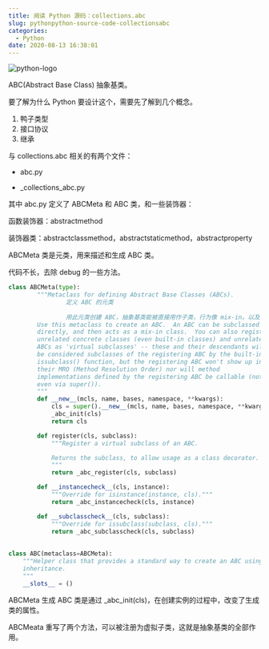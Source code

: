 ```yaml
---
title: 阅读 Python 源码：collections.abc
slug: pythonpython-source-code-collectionsabc
categories:
  - Python
date: 2020-08-13 16:38:01
---
```

![python-logo](https://blog-1252790741.cos.ap-shanghai.myqcloud.com/uPic/python-logo.png)

ABC(Abstract Base Class) 抽象基类。

要了解为什么 Python 要设计这个，需要先了解到几个概念。

1. 鸭子类型
2. 接口协议
3. 继承

与 collections.abc 相关的有两个文件：

- abc.py

- _collections_abc.py

其中 abc.py 定义了 ABCMeta 和 ABC 类，和一些装饰器：

函数装饰器：abstractmethod

装饰器类：abstractclassmethod，abstractstaticmethod，abstractproperty

ABCMeta 类是元类，用来描述和生成 ABC 类。 

代码不长，去除 debug 的一些方法。

```Python
class ABCMeta(type):
        """Metaclass for defining Abstract Base Classes (ABCs).
				定义 ABC 的元类
				
				用此元类创建 ABC，抽象基类能被直接用作子类，行为像 mix-in。以及可以
        Use this metaclass to create an ABC.  An ABC can be subclassed
        directly, and then acts as a mix-in class.  You can also register
        unrelated concrete classes (even built-in classes) and unrelated
        ABCs as 'virtual subclasses' -- these and their descendants will
        be considered subclasses of the registering ABC by the built-in
        issubclass() function, but the registering ABC won't show up in
        their MRO (Method Resolution Order) nor will method
        implementations defined by the registering ABC be callable (not
        even via super()).
        """
        def __new__(mcls, name, bases, namespace, **kwargs):
            cls = super().__new__(mcls, name, bases, namespace, **kwargs)
            _abc_init(cls)
            return cls

        def register(cls, subclass):
            """Register a virtual subclass of an ABC.

            Returns the subclass, to allow usage as a class decorator.
            """
            return _abc_register(cls, subclass)

        def __instancecheck__(cls, instance):
            """Override for isinstance(instance, cls)."""
            return _abc_instancecheck(cls, instance)

        def __subclasscheck__(cls, subclass):
            """Override for issubclass(subclass, cls)."""
            return _abc_subclasscheck(cls, subclass)
            
            
class ABC(metaclass=ABCMeta):
    """Helper class that provides a standard way to create an ABC using
    inheritance.
    """
    __slots__ = ()
```

ABCMeta 生成 ABC 类是通过 _abc_init(cls)，在创建实例的过程中，改变了生成类的属性。

ABCMeata 重写了两个方法，可以被注册为虚拟子类，这就是抽象基类的全部作用。